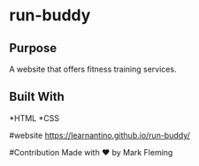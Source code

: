 # run-buddy

## Purpose
A website that offers fitness training services.

## Built With 
*HTML
*CSS

#website
https://learnantino.github.io/run-buddy/

#Contribution
Made with ❤️ by Mark Fleming
